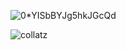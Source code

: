 
![0*YISbBYJg5hkJGcQd](https://github.com/user-attachments/assets/68b00223-90ed-47fa-b713-a4107b454133)

![collatz](https://github.com/user-attachments/assets/a2950f5d-5258-49fe-b146-f068438df9de)
